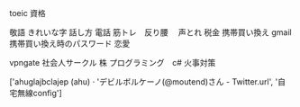 toeic
資格

敬語
きれいな字
話し方
電話
筋トレ　反り腰　
声とれ
税金
携帯買い換え
gmail 携帯買い換え時のパスワード
恋愛

vpngate
社会人サークル
株
プログラミング　c#
火事対策



['ahuglajbclajep (ahu) · 'デビルボルケーノ(@moutend)さん - Twitter.url', '自宅無線config']
